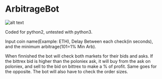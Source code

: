 # ArbitrageBot
![alt text](https://investorjunkie.com/wp-content/uploads/2011/02/arbitrage-cufflinks.gif)

Coded for python2, untested with python3.

Input coin name(Example: ETH), Delay Between each check(in seconds), and the minimum arbitrage(101=1% Min Arb).

When finnished the bot will check both markets for their bids and asks. If the bittrex bid is higher than the poloniex ask, it will buy from the ask on poloniex, and sell to the bid on bittrex to make a % of profit. Same goes for the opposite. The bot will also have to check the order sizes.
